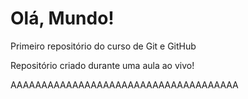 # Olá, Mundo!
 Primeiro repositório do curso de Git e GitHub

 Repositório criado durante uma aula ao vivo!
 
 AAAAAAAAAAAAAAAAAAAAAAAAAAAAAAAAAAAAA
 
